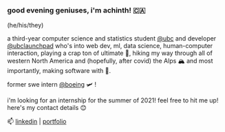 ### good evening geniuses, i'm achinth! 🇨🇦

(he/his/they)

a third-year computer science and statistics student [@ubc](https://cs.ubc.ca) and developer [@ubclaunchpad](https://ubclaunchpad.com) who's into web dev, ml, data science, human-computer interaction, playing a crap ton of ultimate 🥏, hiking my way through all of western North America and (hopefully, after covid) the Alps 🏔  and most importantly, making software with 💖.

former swe intern [@boeing](http://www.boeing.com/commercial/services/flight-operations-solutions/) 🛩 !

i'm looking for an internship for the summer of 2021! 
feel free to hit me up! here's my contact details 😊

📫 [linkedin](https://linkedin.com/in/achinthb) | [portfolio](https://achinth.ca)
